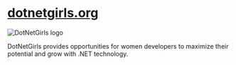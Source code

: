# [dotnetgirls.org](https://dotnetgirls.org)

![DotNetGirls logo](dotnetgirls_site/wwwroot/images/homeimage1.png)

DotNetGirls provides opportunities for women developers to maximize their potential and grow with .NET technology.
